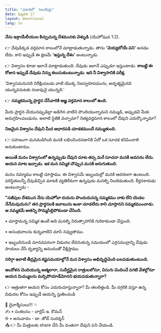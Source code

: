 ```yaml
---
title: "ఎడారిలో  సెలయేర్లు"
date: ఫిబ్రవరి 17
layout: devotional
lang: te
---
```


 **నేను ఇశ్రాయేలీయుల కిచ్చుచున్న దేశమునకు వెళ్ళుడి** 
(యెహోషువ 1:2).

👉 దేవుడిక్కడ వర్తమాన కాలంలోనే మాట్లాడుతున్నాడు. తాను **'చెయ్యబోయే పని'** అనడం లేదు. కాని ఇప్పుడే ఈ క్షణమే **‘ఇస్తున్న దేశం'** అంటున్నాడు. 

👉 విశ్వాసం కూడా ఇలానే మాట్లాడుతుంది. దేవుడు ఇలానే ఎప్పుడూ ఇస్తుంటాడు. **కాబట్టి ఈ రోజున ఇప్పుడే దేవుడు నిన్ను కలుసుకుంటున్నాడు. ఇది నీ విశ్వాసానికి పరీక్ష.**

  ‘విశ్వాసమనునది నిరీక్షింపబడు వాటి యొక్క నిజస్వరూపమును, అదృశ్యమైనవి యున్నవనుటకు రుజువునై యున్నది.' 

👉 **నమ్మకమున్న ప్రార్థన చేసేవారికి ఆజ్ఞ వర్తమాన కాలంలో ఉంది.**

 మీరు ప్రార్థన చేయునప్పుడెల్లా అడిగిన వాటిని పొందియున్నామని నమ్ముడి, అప్పుడవి మీకు అనుగ్రహింపబడును. అలాటి స్థితికి వచ్చామా? నిత్యవర్తమాన కాలంలో దేవుని ఎదుర్కొన్నామా?

**నిజమైన విశ్వాసం దేవుని మీద ఆధారపడి చూడకముందే నమ్ముతుంది.**

👉  సహజంగా మనమడిగింది మనకి లభించిందనడానికి ఏదో ఒక సూచక కనిపించాలి అనుకుంటాము. 

**అయితే మనం విశ్వాసంలో ఉన్నప్పుడు దేవుని మాట తప్ప మరే సూచనా మనకి అవసరం లేదు. ఆయన మాట ఇచ్చాడు. ఇక మన నమ్మిక చొప్పున  మనకి జరుగుతుంది.**

 మనం నమ్మాము కాబట్టి చూస్తాము. ఈ విశ్వాసమే ఇబ్బందుల్లో మనకి ఆదరణగా ఉంటుంది. పరిస్థితులన్నీ దేవుడిచ్చిన మాటకి వ్యతిరేకంగా ఉన్నపుడు మనల్ని నిలబెడుతుంది. కీర్తనకారుడు అంటున్నాడు - 

**"సజీపుల దేశమున నేను యెహోవా దయను పొందుదునన్న నమ్మకము నాకు లేని యెడల నేనేమవుదును? తన ప్రార్థనలకి జవాబును ఇంకా చూడలేదు కాని చూస్తానని నమ్మకముంచాడు. ఆ నమ్మకమే అతన్ని సొమ్మసిల్లిపోకుండా చేసింది.**

▪ చూస్తామన్న నమ్మిక ఉంటే అది మనల్ని నిరుత్సాహానికి గురికాకుండా చేస్తుంది.

▪ అసంభవాలను కున్నవాటిని చూసి నవ్వుతాము. 

▪ ఇబ్బందినుండి మానవపరంగా విడుదల లేదనుకున్న సమయంలో ఎర్రసముద్రాన్ని దేవుడు పాయలు చేసే దృశ్యాన్ని ఆనందంతో వీక్షిస్తాము.
 
**సరిగ్గా ఇలాటి తీవ్రమైన కష్టసమయాల్లోనే మన విశ్వాసం అభివృద్ధిచెంది బలపడుతుంటుంది.**

**ఆందోళన చెందియున్న ఆత్మలారా, సుదీర్ఘమైన రాత్రులలోనూ, విసుగు చెందించే పగటి వేళల్లోనూ ఆయన మిమ్ములను మర్చిపోయాడేమోనని భయపడుతున్నారా?**

👉 ఆత్రుతగా ఆయన కోసం ఎదురుచూస్తున్నారా? మీ తలలెత్తండి. మీ దగ్గరికి వస్తూ ఉన్న విడుదల కోసం ఇప్పుడే ఆయన్ని స్తుతించండి

<div class="blessing">🙏 <span class="bless-text">దైవాశ్శీసులు!!!</span> ✨</div>

<div class="credit">✍️ <span class="credit-text">▪ సంకలనం - చార్లెస్ ఇ. కౌమన్</span></div>
<div class="credit">🌐 <span class="credit-text">▪ అనువాదం - డా. జోబ్ సుదర్శన్</span></div>


<div class="share">📤 👉 <span class="share-text">మీ మిత్రులకు share చేసి మీ వంతుగా దేవుని పని చేయండి.</span></div>
